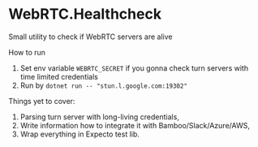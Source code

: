 # WebRTC.Healthcheck
Small utility to check if WebRTC servers are alive

How to run

1. Set env variable `WEBRTC_SECRET` if you gonna check turn servers with time limited credentials
2. Run by `dotnet run -- "stun.l.google.com:19302"`


Things yet to cover:
1. Parsing turn server with long-living credentials,
2. Write information how to integrate it with Bamboo/Slack/Azure/AWS,
3. Wrap everything in Expecto test lib.
